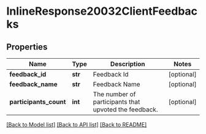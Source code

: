 # InlineResponse20032ClientFeedbacks

## Properties
Name | Type | Description | Notes
------------ | ------------- | ------------- | -------------
**feedback_id** | **str** | Feedback Id | [optional] 
**feedback_name** | **str** | Feedback Name | [optional] 
**participants_count** | **int** | The number of participants that upvoted the feedback. | [optional] 

[[Back to Model list]](../README.md#documentation-for-models) [[Back to API list]](../README.md#documentation-for-api-endpoints) [[Back to README]](../README.md)

